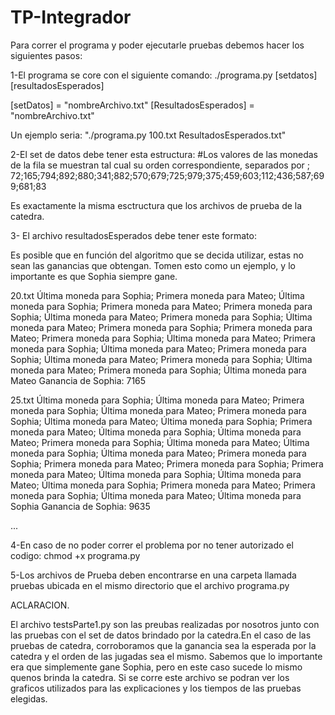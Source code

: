 # TP-Integrador

Para correr el programa y poder ejecutarle pruebas debemos hacer los siguientes pasos:

1-El programa se core con el siguiente comando: ./programa.py [setdatos] [resultadosEsperados]

[setDatos] = "nombreArchivo.txt" [ResultadosEsperados] = "nombreArchivo.txt"

Un ejemplo seria:  "./programa.py 100.txt ResultadosEsperados.txt"

2-El set de datos debe tener esta estructura: 
#Los valores de las monedas de la fila se muestran tal cual su orden correspondiente, separados por ;
72;165;794;892;880;341;882;570;679;725;979;375;459;603;112;436;587;699;681;83

Es exactamente la misma esctructura que los archivos de prueba de la catedra.

3- El archivo resultadosEsperados debe tener este formato:

Es posible que en función del algoritmo que se decida utilizar, estas no sean las ganancias que obtengan. Tomen esto como un ejemplo, y lo importante es que Sophia siempre gane.

20.txt
Última moneda para Sophia; Primera moneda para Mateo; Última moneda para Sophia; Primera moneda para Mateo; Primera moneda para Sophia; Última moneda para Mateo; Primera moneda para Sophia; Última moneda para Mateo; Primera moneda para Sophia; Primera moneda para Mateo; Primera moneda para Sophia; Última moneda para Mateo; Primera moneda para Sophia; Última moneda para Mateo; Primera moneda para Sophia; Última moneda para Mateo; Primera moneda para Sophia; Última moneda para Mateo; Primera moneda para Sophia; Última moneda para Mateo
Ganancia de Sophia: 7165

25.txt
Última moneda para Sophia; Última moneda para Mateo; Primera moneda para Sophia; Última moneda para Mateo; Primera moneda para Sophia; Última moneda para Mateo; Última moneda para Sophia; Primera moneda para Mateo; Última moneda para Sophia; Última moneda para Mateo; Primera moneda para Sophia; Última moneda para Mateo; Última moneda para Sophia; Última moneda para Mateo; Primera moneda para Sophia; Primera moneda para Mateo; Primera moneda para Sophia; Primera moneda para Mateo; Última moneda para Sophia; Última moneda para Mateo; Última moneda para Sophia; Primera moneda para Mateo; Primera moneda para Sophia; Última moneda para Mateo; Última moneda para Sophia
Ganancia de Sophia: 9635

...

4-En caso de no poder correr el problema por no tener autorizado el codigo: chmod +x programa.py

5-Los archivos de Prueba deben encontrarse en una carpeta llamada pruebas ubicada en el mismo directorio que el archivo programa.py

ACLARACION.

El archivo testsParte1.py son las preubas realizadas por nosotros junto con las pruebas con el set de datos brindado por la catedra.En el caso de las pruebas de catedra, corroboramos que la ganancia sea la esperada por la catedra y el orden de las jugadas sea el mismo. Sabemos que lo importante era que simplemente gane Sophia, pero en este caso sucede lo mismo quenos brinda la catedra. Si se corre este archivo se podran ver los graficos utilizados para las explicaciones y los tiempos de las pruebas elegidas.
